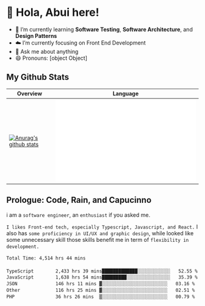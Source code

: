 # 👋 Hola, Abui here!

- 🌱 I’m currently learning **Software Testing**, **Software Architecture**, and **Design Patterns**
- ☁️ I’m currently focusing on Front End Development
- 💬 Ask me about anything
- 😄 Pronouns: [object Object]

## My Github Stats

| Overview | Language |
| --- | --- |
|[![Anurag's github stats](https://github-readme-stats.vercel.app/api?username=abui-am&count_private=true)](https://github.com/anuraghazra/github-readme-stats)|![Language](https://raw.githubusercontent.com/abui-am/stats/c6455f656dfce7acd3951e5ec5b25d72af0b2ee3/generated/languages.svg)|

## Prologue: Code, Rain, and Capucinno
i am a `software engineer`, an `enthusiast` if you asked me. 

`I likes Front-end tech, especially Typescript, Javascript, and React.` I also has `some proficiency in UI/UX and graphic design`, while looked like some unnecessary skill those skills benefit me in term of `flexibility in development.`


<!--START_SECTION:waka-->

```txt
Total Time: 4,514 hrs 44 mins

TypeScript        2,433 hrs 39 mins█████████████░░░░░░░░░░░░   52.55 %
JavaScript        1,638 hrs 54 mins█████████░░░░░░░░░░░░░░░░   35.39 %
JSON              146 hrs 11 mins ▓░░░░░░░░░░░░░░░░░░░░░░░░   03.16 %
Other             116 hrs 25 mins ▓░░░░░░░░░░░░░░░░░░░░░░░░   02.51 %
PHP               36 hrs 26 mins  ▒░░░░░░░░░░░░░░░░░░░░░░░░   00.79 %
```

<!--END_SECTION:waka-->
